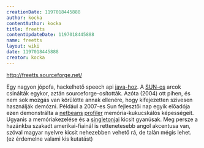 ```yaml
---
creationDate: 1197018445888 
author: kocka 
contentAuthor: kocka 
title: freetts 
contentUpdateDate: 1197018445888 
name: freetts 
layout: wiki 
date: 1197018445888 
creator: kocka 
---
```

http://freetts.sourceforge.net/

Egy nagyon jópofa, hackelhető speech api [java-hoz](java.html). A [SUN-os](Sun.html) arcok csinálták egykor, aztán sourceforge-osították. Azóta (2004) ott pihen, és nem sok mozgás van körülötte annak ellenére, hogy kifejezetten szivesen használják demózni. Például a 2007-es Sun fejlesztői nap egyik előadója ezen demonstrálta a [netbeans](Netbeans.html) [profiler](profiler.html) memória-kukucskálós képességeit. Ugyanis a memóriakezelése és a [singletonjai](singleton.html) kicsit gyanúsak. Meg persze a hazánkba szakadt amerikai-fiainál is rettenetesebb angol akcentusa van, szóval magyar nyelvre kicsit nehezebben vehető rá, de talán mégis lehet. (ez érdemelne valami kis kutatást)


